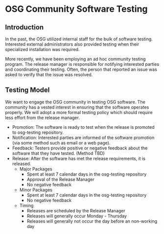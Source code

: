 OSG Community Software Testing
==============================

Introduction
------------

In the past, the OSG utilized internal staff for the bulk of software testing.
Interested external administrators also provided testing when their specialized installation was required.

More recently, we have been employing an ad hoc community testing program.
The release manager is responsible for notifying interested parties and coordinating their testing.
Often, the person that reported an issue was asked to verify that the issue was resolved.

Testing Model
-------------

We want to engage the OSG community in testing OSG software.
The community has a vested interest in ensuring that the software operates properly.
We will adopt a more formal testing policy which should require less effort from the release manager.

- Promotion: The software is ready to test when the release is promoted to osg-testing repository.
- Notification: Interested parties are informed of the software promotion (via some method such as email or a web page).
- Feedback: Testers provide positive or negative feedback about the software that they have tested. (Method TBD)
- Release: After the software has met the release requirements, it is released.
    - Major Packages
        - Spent at least 7 calendar days in the osg-testing repository
        - Approval of the Release Manager
        - No negative feedback
    - Minor Packages
        - Spent at least 7 calendar days in the osg-testing repository
        - No negative feedback
    - Timing
        - Releases are scheduled by the Release Manager
        - Releases will generally occur Monday - Thursday
        - Releases will generally not occur the day before an non-working day

